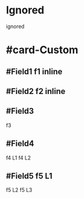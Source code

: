 # Ignored

ignored

# #card-Custom

## #Field1 f1 inline

## #Field2 f2 inline

## #Field3

f3

## #Field4

f4 L1
f4 L2

## #Field5 f5 L1

f5 L2
f5 L3
